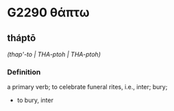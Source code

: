 # G2290 θάπτω

## tháptō

_(thap'-to | THA-ptoh | THA-ptoh)_

### Definition

a primary verb; to celebrate funeral rites, i.e., inter; bury; 

- to bury, inter
